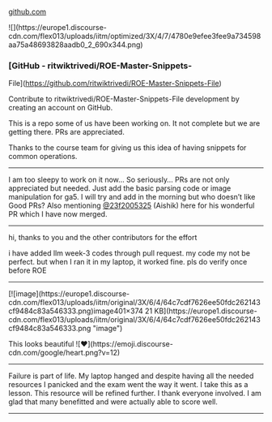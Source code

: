 [github.com](https://github.com/ritwiktrivedi/ROE-Master-Snippets-File)

![](https://europe1.discourse-
cdn.com/flex013/uploads/iitm/optimized/3X/4/7/4780e9efee3fee9a734598aa75a48693828aadb0_2_690x344.png)

### [GitHub - ritwiktrivedi/ROE-Master-Snippets-
File](https://github.com/ritwiktrivedi/ROE-Master-Snippets-File)

Contribute to ritwiktrivedi/ROE-Master-Snippets-File development by creating
an account on GitHub.

This is a repo some of us have been working on. It not complete but we are
getting there. PRs are appreciated.

Thanks to the course team for giving us this idea of having snippets for
common operations.



---

I am too sleepy to work on it now… So seriously… PRs are not only appreciated
but needed. Just add the basic parsing code or image manipulation for ga5. I
will try and add in the morning but who doesn’t like Good PRs? Also mentioning
[@23f2005325](/u/23f2005325) (Aishik) here for his wonderful PR which I have
now merged.



---

hi, thanks to you and the other contributors for the effort

i have added llm week-3 codes through pull request. my code my not be perfect.
but when I ran it in my laptop, it worked fine. pls do verify once before ROE



---

[![image](https://europe1.discourse-
cdn.com/flex013/uploads/iitm/original/3X/6/4/64c7cdf7626ee50fdc262143cf9484c83a546333.png)image401×374
21 KB](https://europe1.discourse-
cdn.com/flex013/uploads/iitm/original/3X/6/4/64c7cdf7626ee50fdc262143cf9484c83a546333.png
"image")

  
This looks beautiful ![:heart:](https://emoji.discourse-
cdn.com/google/heart.png?v=12)



---

Failure is part of life. My laptop hanged and despite having all the needed
resources I panicked and the exam went the way it went. I take this as a
lesson. This resource will be refined further. I thank everyone involved. I am
glad that many benefitted and were actually able to score well.



---

